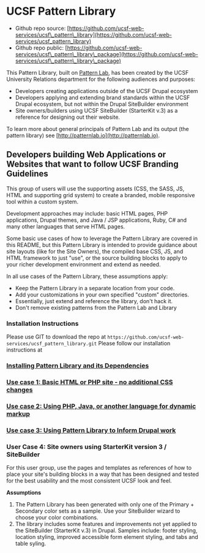 # UCSF Pattern Library 

* Github repo source: [https://github.com/ucsf-web-services/ucsf\_pattern\_library](https://github.com/ucsf-web-services/ucsf_pattern_library)
* Github repo public: [https://github.com/ucsf-web-services/ucsf\_pattern\_library\_package](https://github.com/ucsf-web-services/ucsf\_pattern\_library\_package)

This Pattern Library, built on [Pattern Lab](http://patternlab.io), has been created by the UCSF University Relations department for the following audiences and purposes:

* Developers creating applications outside of the UCSF Drupal ecosystem
* Developers applying and extending brand standards within the UCSF Drupal ecosystem, but not within the Drupal SiteBuilder environment
* Site owners/builders using UCSF SiteBuilder (StarterKit v.3) as a reference for designing out their website.

To learn more about general principals of Pattern Lab and its output (the pattern library) see [http://patternlab.io](http://patternlab.io).

## Developers building Web Applications or Websites that want to follow UCSF Branding Guidelines 

This group of users will use the supporting assets (CSS, the SASS, JS, HTML and supporting grid system) to create a branded, mobile responsive tool within a custom system. 

Development approaches may include: basic HTML pages, PHP applications, Drupal themes, and Java / JSP applications, Ruby, C# and many other languages that serve HTML pages.

Some basic use cases of how to leverage the Pattern Library are covered in this README, but this Pattern Library is intended to provide guidance about site layouts (like for the Site Owners), the compiled base CSS, JS, and HTML framework to just "use", or the source building blocks to apply to your richer development environment and extend as needed.

In all use cases of the Pattern Library, these assumptions apply:

* Keep the Pattern Library in a separate location from your code.
* Add your customizations in your own specified "custom" directories.
* Essentially, just extend and reference the library, don't hack it.
* Don't remove existing patterns from the Pattern Lab and Library

### Installation Instructions
Please use GIT to download the repo at `https://github.com/ucsf-web-services/ucsf_pattern_library.git`
Please follow our installation instructions at 
### [Installing Pattern Library and its Dependencies](readme/INSTALL.md)

### [Use case 1: Basic HTML or PHP site - no additional CSS changes](readme/USECASE1.md)

### [Use case 2: Using PHP, Java, or another language for dynamic markup](readme/USECASE2.md)

### [Use case 3: Using Pattern Library to Inform Drupal work](readme/USECASE3.md)

### User Case 4: Site owners using StarterKit version 3 / SiteBuilder

For this user group, use the pages and templates as references of how to place your site's building blocks in a way that has been designed and tested for the best usability and the most consistent UCSF look and feel.

**Assumptions**

1. The Pattern Library has been generated with only one of the Primary + Secondary color sets as a sample. Use your SiteBuilder wizard to choose your color combinations.
1. The library includes some features and improvements not yet applied to the SiteBuilder (StarterKit v.3) in Drupal. Samples include: footer styling, location styling, improved accessible form element styling, and tabs and table syling.

